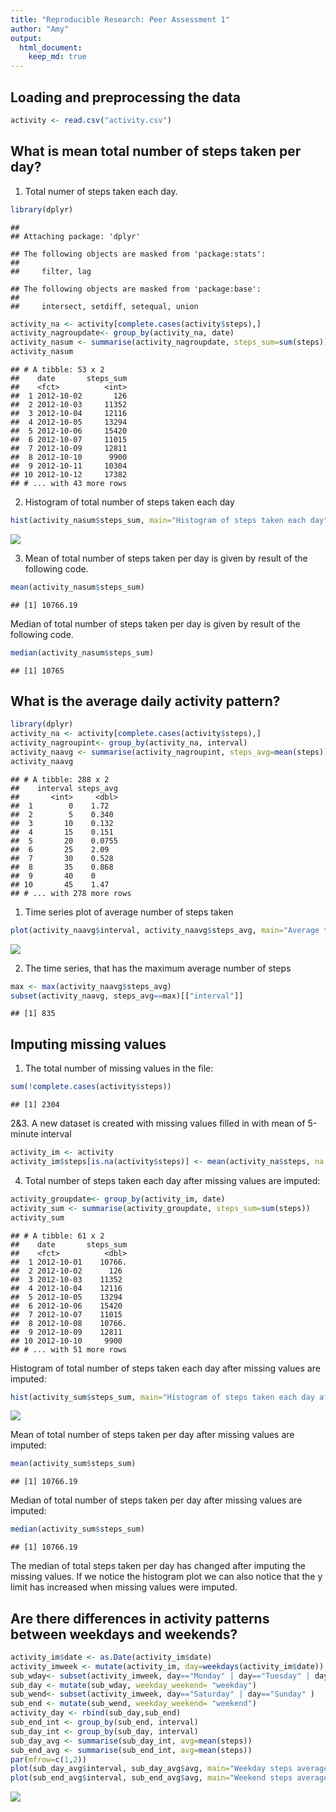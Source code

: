 ```yaml
---
title: "Reproducible Research: Peer Assessment 1"
author: "Amy"
output: 
  html_document:
    keep_md: true
---
```



## Loading and preprocessing the data

```r
activity <- read.csv("activity.csv")
```

## What is mean total number of steps taken per day?

1. Total numer of steps taken each day.


```r
library(dplyr)
```

```
## 
## Attaching package: 'dplyr'
```

```
## The following objects are masked from 'package:stats':
## 
##     filter, lag
```

```
## The following objects are masked from 'package:base':
## 
##     intersect, setdiff, setequal, union
```

```r
activity_na <- activity[complete.cases(activity$steps),]
activity_nagroupdate<- group_by(activity_na, date)
activity_nasum <- summarise(activity_nagroupdate, steps_sum=sum(steps))
activity_nasum
```

```
## # A tibble: 53 x 2
##    date       steps_sum
##    <fct>          <int>
##  1 2012-10-02       126
##  2 2012-10-03     11352
##  3 2012-10-04     12116
##  4 2012-10-05     13294
##  5 2012-10-06     15420
##  6 2012-10-07     11015
##  7 2012-10-09     12811
##  8 2012-10-10      9900
##  9 2012-10-11     10304
## 10 2012-10-12     17382
## # ... with 43 more rows
```

2. Histogram of total number of steps taken each day

```r
hist(activity_nasum$steps_sum, main="Histogram of steps taken each day", xlab="Steps")
```

![](PA1_template_files/figure-html/unnamed-chunk-2-1.png)<!-- -->

3. Mean of total number of steps taken per day is given by result of the following code.


```r
mean(activity_nasum$steps_sum)
```

```
## [1] 10766.19
```

Median of total number of steps taken per day is given by result of the following code.


```r
median(activity_nasum$steps_sum)
```

```
## [1] 10765
```

## What is the average daily activity pattern?


```r
library(dplyr)
activity_na <- activity[complete.cases(activity$steps),]
activity_nagroupint<- group_by(activity_na, interval)
activity_naavg <- summarise(activity_nagroupint, steps_avg=mean(steps))
activity_naavg
```

```
## # A tibble: 288 x 2
##    interval steps_avg
##       <int>     <dbl>
##  1        0    1.72  
##  2        5    0.340 
##  3       10    0.132 
##  4       15    0.151 
##  5       20    0.0755
##  6       25    2.09  
##  7       30    0.528 
##  8       35    0.868 
##  9       40    0     
## 10       45    1.47  
## # ... with 278 more rows
```

1. Time series plot of average number of steps taken

```r
plot(activity_naavg$interval, activity_naavg$steps_avg, main="Average total steps across 5-minute interval ", type="l", xlab = "Interval", ylab = "Steps")
```

![](PA1_template_files/figure-html/unnamed-chunk-6-1.png)<!-- -->

2. The time series, that has the maximum average number of steps

```r
max <- max(activity_naavg$steps_avg)
subset(activity_naavg, steps_avg==max)[["interval"]]
```

```
## [1] 835
```
## Imputing missing values

1. The total number of missing values in the file:

```r
sum(!complete.cases(activity$steps))
```

```
## [1] 2304
```

2&3. A new dataset is created with missing values filled in with mean of 5-minute interval

```r
activity_im <- activity
activity_im$steps[is.na(activity$steps)] <- mean(activity_na$steps, na.rm=TRUE)
```

4. Total number of steps taken each day after missing values are imputed:


```r
activity_groupdate<- group_by(activity_im, date)
activity_sum <- summarise(activity_groupdate, steps_sum=sum(steps))
activity_sum
```

```
## # A tibble: 61 x 2
##    date       steps_sum
##    <fct>          <dbl>
##  1 2012-10-01    10766.
##  2 2012-10-02      126 
##  3 2012-10-03    11352 
##  4 2012-10-04    12116 
##  5 2012-10-05    13294 
##  6 2012-10-06    15420 
##  7 2012-10-07    11015 
##  8 2012-10-08    10766.
##  9 2012-10-09    12811 
## 10 2012-10-10     9900 
## # ... with 51 more rows
```

Histogram of total number of steps taken each day after missing values are imputed:


```r
hist(activity_sum$steps_sum, main="Histogram of steps taken each day after missing values are imputed", xlab="Steps")
```

![](PA1_template_files/figure-html/unnamed-chunk-11-1.png)<!-- -->

Mean of total number of steps taken per day after missing values are imputed:


```r
mean(activity_sum$steps_sum)
```

```
## [1] 10766.19
```

Median of total number of steps taken per day after missing values are imputed:


```r
median(activity_sum$steps_sum)
```

```
## [1] 10766.19
```

The median of total steps taken per day has changed after imputing the missing values. If we notice the histogram plot we can also notice that the y limit has increased when missing values were imputed.

## Are there differences in activity patterns between weekdays and weekends?


```r
activity_im$date <- as.Date(activity_im$date)
activity_imweek <- mutate(activity_im, day=weekdays(activity_im$date))
sub_wday<- subset(activity_imweek, day=="Monday" | day=="Tuesday" | day=="Wednesday" |day == "Thursday" | day == "Friday" ) 
sub_day <- mutate(sub_wday, weekday_weekend= "weekday")
sub_wend<- subset(activity_imweek, day=="Saturday" | day=="Sunday" )
sub_end <- mutate(sub_wend, weekday_weekend= "weekend")
activity_day <- rbind(sub_day,sub_end)
sub_end_int <- group_by(sub_end, interval)
sub_day_int <- group_by(sub_day, interval)
sub_day_avg <- summarise(sub_day_int, avg=mean(steps))
sub_end_avg <- summarise(sub_end_int, avg=mean(steps))
par(mfrow=c(1,2))
plot(sub_day_avg$interval, sub_day_avg$avg, main="Weekday steps average", type="l", xlab = "Interval", ylab = "Steps")
plot(sub_end_avg$interval, sub_end_avg$avg, main="Weekend steps average", type="l", xlab = "Interval", ylab = "Steps")
```

![](PA1_template_files/figure-html/unnamed-chunk-14-1.png)<!-- -->
